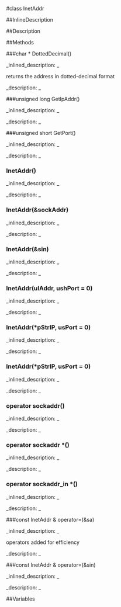 #class InetAddr


<!--
_visible: False_
_advanced: False_
_istemplated: False_
-->

##InlineDescription






##Description





##Methods



###char * DottedDecimal()

<!--
_syntax: DottedDecimal()_
_name: DottedDecimal_
_returns: char *_
_returns_description: _
_parameters: _
_access: public_
_version_started: 007_
_version_deprecated: _
_summary: _
_constant: False_
_static: False_
_visible: True_
_advanced: False_
-->

_inlined_description: _

returns the address in dotted-decimal format 








_description: _








<!----------------------------------------------------------------------------->

###unsigned long GetIpAddr()

<!--
_syntax: GetIpAddr()_
_name: GetIpAddr_
_returns: unsigned long_
_returns_description: _
_parameters: _
_access: public_
_version_started: 007_
_version_deprecated: _
_summary: _
_constant: False_
_static: False_
_visible: True_
_advanced: False_
-->

_inlined_description: _








_description: _








<!----------------------------------------------------------------------------->

###unsigned short GetPort()

<!--
_syntax: GetPort()_
_name: GetPort_
_returns: unsigned short_
_returns_description: _
_parameters: _
_access: public_
_version_started: 007_
_version_deprecated: _
_summary: _
_constant: False_
_static: False_
_visible: True_
_advanced: False_
-->

_inlined_description: _








_description: _








<!----------------------------------------------------------------------------->

### InetAddr()

<!--
_syntax: InetAddr()_
_name: InetAddr_
_returns: _
_returns_description: _
_parameters: _
_access: public_
_version_started: 007_
_version_deprecated: _
_summary: _
_constant: False_
_static: False_
_visible: True_
_advanced: False_
-->

_inlined_description: _








_description: _








<!----------------------------------------------------------------------------->

### InetAddr(&sockAddr)

<!--
_syntax: InetAddr(&sockAddr)_
_name: InetAddr_
_returns: _
_returns_description: _
_parameters: const sockaddr &sockAddr_
_access: public_
_version_started: 007_
_version_deprecated: _
_summary: _
_constant: False_
_static: False_
_visible: True_
_advanced: False_
-->

_inlined_description: _








_description: _








<!----------------------------------------------------------------------------->

### InetAddr(&sin)

<!--
_syntax: InetAddr(&sin)_
_name: InetAddr_
_returns: _
_returns_description: _
_parameters: const sockaddr_in &sin_
_access: public_
_version_started: 007_
_version_deprecated: _
_summary: _
_constant: False_
_static: False_
_visible: True_
_advanced: False_
-->

_inlined_description: _








_description: _








<!----------------------------------------------------------------------------->

### InetAddr(ulAddr, ushPort = 0)

<!--
_syntax: InetAddr(ulAddr, ushPort = 0)_
_name: InetAddr_
_returns: _
_returns_description: _
_parameters: const unsigned long ulAddr, const unsigned short ushPort=0_
_access: public_
_version_started: 007_
_version_deprecated: _
_summary: _
_constant: False_
_static: False_
_visible: True_
_advanced: False_
-->

_inlined_description: _








_description: _








<!----------------------------------------------------------------------------->

### InetAddr(*pStrIP, usPort = 0)

<!--
_syntax: InetAddr(*pStrIP, usPort = 0)_
_name: InetAddr_
_returns: _
_returns_description: _
_parameters: const wchar_t *pStrIP, const unsigned short usPort=0_
_access: public_
_version_started: 007_
_version_deprecated: _
_summary: _
_constant: False_
_static: False_
_visible: True_
_advanced: False_
-->

_inlined_description: _








_description: _








<!----------------------------------------------------------------------------->

### InetAddr(*pStrIP, usPort = 0)

<!--
_syntax: InetAddr(*pStrIP, usPort = 0)_
_name: InetAddr_
_returns: _
_returns_description: _
_parameters: const char *pStrIP, const unsigned short usPort=0_
_access: public_
_version_started: 007_
_version_deprecated: _
_summary: _
_constant: False_
_static: False_
_visible: True_
_advanced: False_
-->

_inlined_description: _








_description: _








<!----------------------------------------------------------------------------->

### operator sockaddr()

<!--
_syntax: operator sockaddr()_
_name: operator sockaddr_
_returns: _
_returns_description: _
_parameters: _
_access: public_
_version_started: 007_
_version_deprecated: _
_summary: _
_constant: False_
_static: False_
_visible: True_
_advanced: False_
-->

_inlined_description: _








_description: _








<!----------------------------------------------------------------------------->

### operator sockaddr *()

<!--
_syntax: operator sockaddr *()_
_name: operator sockaddr *_
_returns: _
_returns_description: _
_parameters: _
_access: public_
_version_started: 007_
_version_deprecated: _
_summary: _
_constant: False_
_static: False_
_visible: True_
_advanced: False_
-->

_inlined_description: _








_description: _








<!----------------------------------------------------------------------------->

### operator sockaddr_in *()

<!--
_syntax: operator sockaddr_in *()_
_name: operator sockaddr_in *_
_returns: _
_returns_description: _
_parameters: _
_access: public_
_version_started: 007_
_version_deprecated: _
_summary: _
_constant: False_
_static: False_
_visible: True_
_advanced: False_
-->

_inlined_description: _








_description: _








<!----------------------------------------------------------------------------->

###const InetAddr & operator=(&sa)

<!--
_syntax: operator=(&sa)_
_name: operator=_
_returns: const InetAddr &_
_returns_description: _
_parameters: const sockaddr &sa_
_access: public_
_version_started: 007_
_version_deprecated: _
_summary: _
_constant: False_
_static: False_
_visible: True_
_advanced: False_
-->

_inlined_description: _

operators added for efficiency 








_description: _








<!----------------------------------------------------------------------------->

###const InetAddr & operator=(&sin)

<!--
_syntax: operator=(&sin)_
_name: operator=_
_returns: const InetAddr &_
_returns_description: _
_parameters: const sockaddr_in &sin_
_access: public_
_version_started: 007_
_version_deprecated: _
_summary: _
_constant: False_
_static: False_
_visible: True_
_advanced: False_
-->

_inlined_description: _








_description: _








<!----------------------------------------------------------------------------->

##Variables



